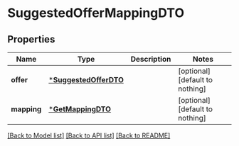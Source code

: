 # SuggestedOfferMappingDTO


## Properties
Name | Type | Description | Notes
------------ | ------------- | ------------- | -------------
**offer** | [***SuggestedOfferDTO**](SuggestedOfferDTO.md) |  | [optional] [default to nothing]
**mapping** | [***GetMappingDTO**](GetMappingDTO.md) |  | [optional] [default to nothing]


[[Back to Model list]](../README.md#models) [[Back to API list]](../README.md#api-endpoints) [[Back to README]](../README.md)


